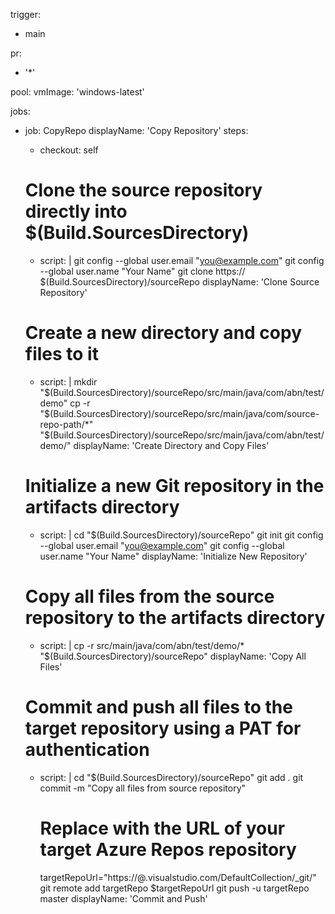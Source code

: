 trigger:
- main

pr:
- '*'

pool:
  vmImage: 'windows-latest'

jobs:
- job: CopyRepo
  displayName: 'Copy Repository'
  steps:
  - checkout: self

  # Clone the source repository directly into $(Build.SourcesDirectory)
  - script: |
      git config --global user.email "you@example.com"
      git config --global user.name "Your Name"
      git clone https://<your-source-repo-url> $(Build.SourcesDirectory)/sourceRepo
    displayName: 'Clone Source Repository'

  # Create a new directory and copy files to it
  - script: |
      mkdir "$(Build.SourcesDirectory)/sourceRepo/src/main/java/com/abn/test/demo"
      cp -r "$(Build.SourcesDirectory)/sourceRepo/src/main/java/com/source-repo-path/*" "$(Build.SourcesDirectory)/sourceRepo/src/main/java/com/abn/test/demo/"
    displayName: 'Create Directory and Copy Files'

  # Initialize a new Git repository in the artifacts directory
  - script: |
      cd "$(Build.SourcesDirectory)/sourceRepo"
      git init
      git config --global user.email "you@example.com"
      git config --global user.name "Your Name"
    displayName: 'Initialize New Repository'

  # Copy all files from the source repository to the artifacts directory
  - script: |
      cp -r src/main/java/com/abn/test/demo/* "$(Build.SourcesDirectory)/sourceRepo"
    displayName: 'Copy All Files'

  # Commit and push all files to the target repository using a PAT for authentication
  - script: |
      cd "$(Build.SourcesDirectory)/sourceRepo"
      git add .
      git commit -m "Copy all files from source repository"

      # Replace with the URL of your target Azure Repos repository
      targetRepoUrl="https://<your-PAT>@<your-organization>.visualstudio.com/DefaultCollection/_git/<your-target-repo>"
      git remote add targetRepo $targetRepoUrl
      git push -u targetRepo master
    displayName: 'Commit and Push'
